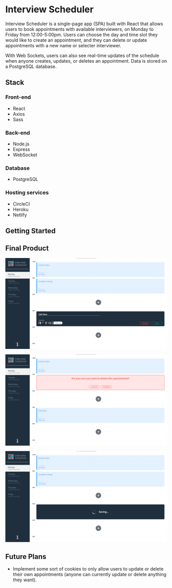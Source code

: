 # Interview Scheduler

Interview Scheduler is a single-page app (SPA) built with React that allows users to book appointments with available interviewers, on Monday to Friday from 12:00-5:00pm. Users can choose the day and time slot they would like to create an appointment, and they can delete or update appointments with a new name or selecter interviewer.

With Web Sockets, users can also see real-time updates of the schedule when anyone creates, updates, or deletes an appointment. Data is stored on a PostgreSQL database.

## Stack

### Front-end

- React
- Axios
- Sass

### Back-end

- Node.js
- Express
- WebSocket

### Database

- PostgreSQL

### Hosting services

- CircleCI
- Heroku
- Netlify

## Getting Started

## Final Product

!["Screenshot of scheduler with appointment creation form"](https://github.com/jjjjjjonathan/scheduler/blob/main/docs/screenshots/scheduler1-home.png)

!["Screenshot of scheduler with delete conformation"](https://github.com/jjjjjjonathan/scheduler/blob/main/docs/screenshots/scheduler2-deleteconformation.png)

!["Screenshot of scheduler with saving transition"](https://github.com/jjjjjjonathan/scheduler/blob/main/docs/screenshots/scheduler3-savingtransition.png)

## Future Plans

- Implement some sort of cookies to only allow users to update or delete their own appointments (anyone can currently update or delete anything they want).
